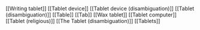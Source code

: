 [[Writing tablet]]
[[Tablet device]]
[[Tablet device (disambiguation)]]
[[Tablet (disambiguation)]]
[[Table]]
[[Tab]]
[[Wax tablet]]
[[Tablet computer]]
[[Tablet (religious)]]
[[The Tablet (disambiguation)]]
[[Tablets]]
